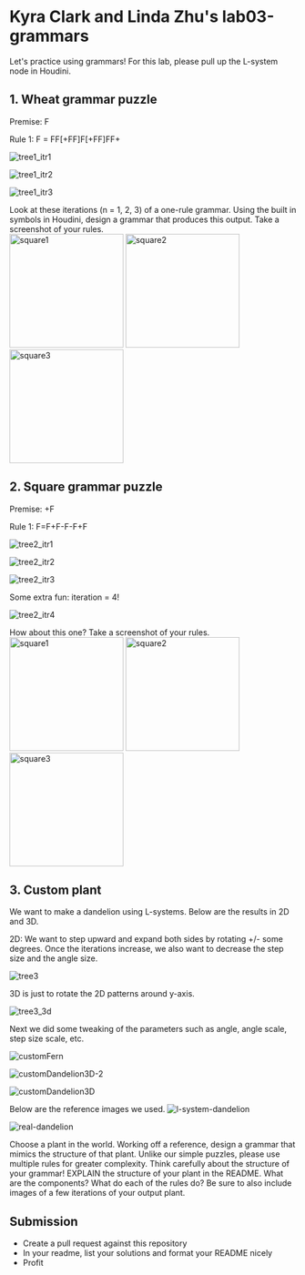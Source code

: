 # Kyra Clark and Linda Zhu's lab03-grammars
Let's practice using grammars! For this lab, please pull up the L-system node in Houdini.

## 1. Wheat grammar puzzle
Premise: F

Rule 1: F = FF[+FF]F[+FF]FF+

![tree1_itr1](https://github.com/LinDadaism/ProceduralGraphics-lab03-grammars/assets/46789205/17ebcda9-42ed-49e8-91fc-3aee201caaa9)

![tree1_itr2](https://github.com/LinDadaism/ProceduralGraphics-lab03-grammars/assets/46789205/9b6fd328-b996-4e5e-998c-a336cb6643a4)

![tree1_itr3](https://github.com/LinDadaism/ProceduralGraphics-lab03-grammars/assets/46789205/8d8e9751-adf7-4b1a-9d5c-ec34b10558fa)



Look at these iterations (n = 1, 2, 3) of a one-rule grammar. Using the built in symbols in Houdini, design a grammar that produces this output. Take a screenshot of your rules.\
<img width="200" alt="square1" src="https://user-images.githubusercontent.com/1758825/193949661-a3a0e1f7-7d68-4b9e-8384-d9991e1e9fd2.png">
<img width="200" alt="square2" src="https://user-images.githubusercontent.com/1758825/193949853-cf2306b3-3537-4c24-91b5-0a3083bc87c0.png">
<img width="200" alt="square3" src="https://user-images.githubusercontent.com/1758825/193949859-5e432b4b-f18d-48b5-a9e9-8d7dba255955.png">

## 2. Square grammar puzzle
Premise: +F

Rule 1: F=F+F-F-F+F

![tree2_itr1](https://github.com/LinDadaism/ProceduralGraphics-lab03-grammars/assets/46789205/8b515c51-dfa5-411a-892e-a888704e16b6)

![tree2_itr2](https://github.com/LinDadaism/ProceduralGraphics-lab03-grammars/assets/46789205/810c5d08-453d-4f6a-bcb5-c99d07eb0a57)

![tree2_itr3](https://github.com/LinDadaism/ProceduralGraphics-lab03-grammars/assets/46789205/22dec898-0fc0-46cb-bfc6-fd6723efdd19)

Some extra fun: iteration = 4!

![tree2_itr4](https://github.com/LinDadaism/ProceduralGraphics-lab03-grammars/assets/46789205/74e081b8-b026-4acf-b18f-ce78d2ea7495)


How about this one? Take a screenshot of your rules.\
<img width="200" alt="square1" src="https://user-images.githubusercontent.com/1758825/193949895-87cdfb43-da7c-4867-ab1b-107e1ba9d2a7.png">
<img width="200" alt="square2" src="https://user-images.githubusercontent.com/1758825/193949904-a9cdfe0f-319e-4ca8-9935-dd338217a7cf.png">
<img width="200" alt="square3" src="https://user-images.githubusercontent.com/1758825/193949910-928e5993-ce26-4681-80f8-ffeb54be4dcf.png">

## 3. Custom plant
We want to make a dandelion using L-systems. Below are the results in 2D and 3D.

2D: We want to step upward and expand both sides by rotating +/- some degrees. Once the iterations increase, we also want to decrease the step size and the angle size.

![tree3](https://github.com/LinDadaism/ProceduralGraphics-lab03-grammars/assets/46789205/1769d376-2653-4d18-b031-164b6fcfda27)

3D is just to rotate the 2D patterns around y-axis.

![tree3_3d](https://github.com/LinDadaism/ProceduralGraphics-lab03-grammars/assets/46789205/af1d0a00-6900-4ff3-93bd-c5ade793e75f)

Next we did some tweaking of the parameters such as angle, angle scale, step size scale, etc.

![customFern](https://github.com/LinDadaism/ProceduralGraphics-lab03-grammars/assets/46789205/0fb319c2-16ad-4905-8bb2-5ce618b24b8b)

![customDandelion3D-2](https://github.com/LinDadaism/ProceduralGraphics-lab03-grammars/assets/46789205/b0c3f79c-70e8-42a4-a267-90af165f8be7)

![customDandelion3D](https://github.com/LinDadaism/ProceduralGraphics-lab03-grammars/assets/46789205/cd9334ad-c93c-4c88-9cb6-dc57495f78dc)

Below are the reference images we used.
![l-system-dandelion](https://github.com/LinDadaism/ProceduralGraphics-lab03-grammars/assets/46789205/4c469014-acb8-48fc-8965-ef0a959d1010)

![real-dandelion](https://github.com/LinDadaism/ProceduralGraphics-lab03-grammars/assets/46789205/9eb9c759-e74b-4b61-a4f9-0ce687f52e35)


Choose a plant in the world. Working off a reference, design a grammar that mimics the structure of that plant. Unlike our simple puzzles, please use multiple rules for greater complexity. Think carefully about the structure of your grammar! EXPLAIN the structure of your plant in the README. What are the components? What do each of the rules do? Be sure to also include images of a few iterations of your output plant. 

## Submission
- Create a pull request against this repository
- In your readme, list your solutions and format your README nicely
- Profit
